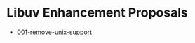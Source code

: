 # Libuv Enhancement Proposals

* [001-remove-unix-support](https://github.com/libuv/leps/blob/master/001-remove-unix-support.md)
